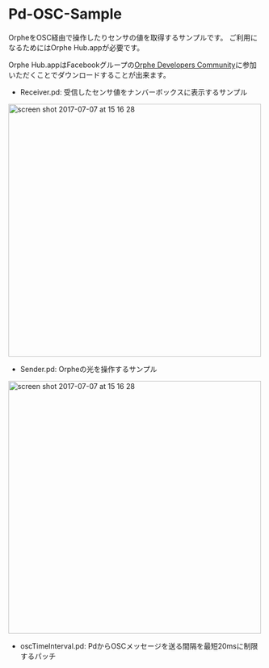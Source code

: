 # Pd-OSC-Sample
OrpheをOSC経由で操作したりセンサの値を取得するサンプルです。
ご利用になるためにはOrphe Hub.appが必要です。

Orphe Hub.appはFacebookグループの[Orphe Developers Community](https://www.facebook.com/groups/1757831034527899/)に参加いただくことでダウンロードすることが出来ます。

- Receiver.pd: 受信したセンサ値をナンバーボックスに表示するサンプル
<img width="500" alt="screen shot 2017-07-07 at 15 16 28" src="https://user-images.githubusercontent.com/1403143/27948880-6638454e-6336-11e7-9493-79f606c0446a.png">

- Sender.pd: Orpheの光を操作するサンプル
<img width="500" alt="screen shot 2017-07-07 at 15 16 28" src="https://user-images.githubusercontent.com/1403143/27948912-807c8c80-6336-11e7-89ae-eef93b50e106.png">

- oscTimeInterval.pd: PdからOSCメッセージを送る間隔を最短20msに制限するパッチ
